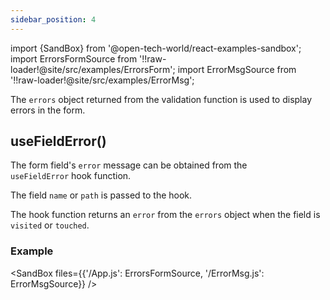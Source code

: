 ```yaml
---
sidebar_position: 4
---
```


import {SandBox} from '@open-tech-world/react-examples-sandbox';
import ErrorsFormSource from '!!raw-loader!@site/src/examples/ErrorsForm';
import ErrorMsgSource from '!!raw-loader!@site/src/examples/ErrorMsg';

The `errors` object returned from the validation function is used to display errors in the form.

## useFieldError()

The form field's `error` message can be obtained from the `useFieldError` hook function.

The field `name` or `path` is passed to the hook.

The hook function returns an `error` from the `errors` object when the field is `visited` or `touched`.

### Example

<SandBox files={{'/App.js': ErrorsFormSource, '/ErrorMsg.js': ErrorMsgSource}} />
